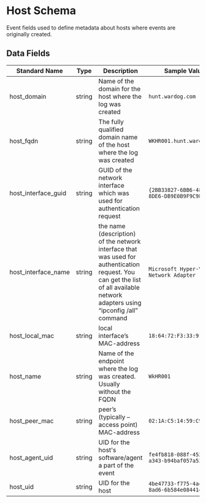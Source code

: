 # Host Schema

Event fields used to define metadata about hosts where events are originally created.

## Data Fields

| Standard Name | Type | Description | Sample Value |
|--------|---------|-------|-------|
| host_domain         | string | Name of the domain for the host where the log was created                                                                                                                      | `hunt.wardog.com`                        |
| host_fqdn           | string | The fully qualified domain name of the host where the log was created                                                                                                          | `WKHR001.hunt.wardog.com`                |
| host_interface_guid | string | GUID of the network interface which was used for authentication request                                                                                                        | `{2BB33827-6BB6-48DB-8DE6-DB9E0B9F9C9B}` |
| host_interface_name | string | the name (description) of the network interface that was used for authentication request. You can get the list of all available network adapters using “ipconfig /all” command | `Microsoft Hyper-V Network Adapter`      |
| host_local_mac      | string | local interface’s MAC-address                                                                                                                                                  | `18:64:72:F3:33:91`                      |
| host_name           | string | Name of the endpoint where the log was created. Usually without the FQDN                                                                                                       | `WkHR001`                                |
| host_peer_mac       | string | peer’s (typically – access point) MAC-address                                                                                                                                  | `02:1A:C5:14:59:C9`                      |
| host_agent_uid      | string | UID for the host's software/agent a part of the event                                                                                                                          | `fe4fb818-088f-4529-a343-b94baf057a53`   |
| host_uid            | string | UID for the host                                                                                                                                                               | `4be47733-f775-4a48-8ad6-6b584e084414`   |
